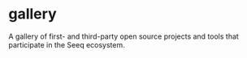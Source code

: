 # gallery
A gallery of first- and third-party open source projects and tools that participate in the Seeq ecosystem.
